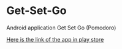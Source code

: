 # Get-Set-Go
Android application Get Set Go (Pomodoro)

[Here is the link of the app in play store](https://play.google.com/store/apps/details?id=com.code_eater.getsetgo&hl=en)
